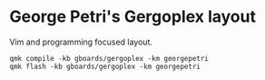# George Petri's Gergoplex layout
Vim and programming focused layout.
```
qmk compile -kb gboards/gergoplex -km georgepetri
qmk flash -kb gboards/gergoplex -km georgepetri
```
